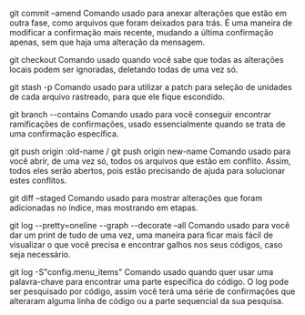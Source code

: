 git commit –amend
Comando usado para anexar alterações que estão em outra fase, como arquivos que foram deixados para trás.
É uma maneira de modificar a confirmação mais recente, mudando a última confirmação apenas, sem que haja uma alteração da mensagem. 

git checkout
Comando usado quando você sabe que todas as alterações locais podem ser ignoradas, deletando todas de uma vez só.

git stash -p
Comando usado para utilizar a patch para seleção de unidades de cada arquivo rastreado, para que ele fique escondido.

git branch --contains <commit>
Comando usado para você conseguir encontrar ramificações de confirmações, usado essencialmente quando se trata de uma confirmação específica.
  
git push origin :old-name / git push origin new-name
Comando usado para você abrir, de uma vez só, todos os arquivos que estão em conflito. Assim, todos eles serão abertos, pois estão precisando de ajuda para solucionar estes conflitos.

git diff –staged
Comando usado para mostrar alterações que foram adicionadas no índice, mas mostrando em etapas.

git log --pretty=oneline --graph --decorate –all
Comando usado para você dar um print de tudo de uma vez, uma maneira para ficar mais fácil de visualizar o que você precisa e encontrar galhos nos seus códigos, caso seja necessário.

git log -S"config.menu_items"
Comando usado quando quer usar uma palavra-chave para encontrar uma parte específica do código. O log pode ser pesquisado por código, assim você terá uma série de confirmações que alteraram alguma linha de código ou a parte sequencial da sua pesquisa.

